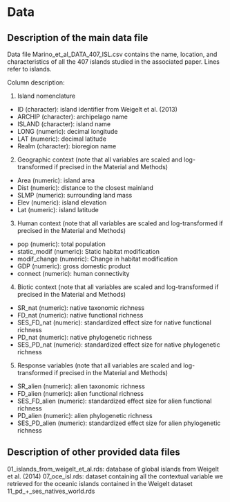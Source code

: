 # Data

## Description of the main data file
Data file Marino_et_al_DATA_407_ISL.csv contains the name, location, and characteristics of all the 407 islands studied in the associated paper. Lines refer to islands.

Column description:

1. Island nomenclature
- ID (character): island identifier from Weigelt et al. (2013)
- ARCHIP (character): archipelago name
- ISLAND (character): island name
- LONG (numeric): decimal longitude
- LAT (numeric): decimal latitude
- Realm (character): bioregion name

2. Geographic context (note that all variables are scaled and log-transformed if precised in the Material and Methods)
- Area (numeric): island area
- Dist (numeric): distance to the closest mainland
- SLMP (numeric): surrounding land mass
- Elev (numeric): island elevation
- Lat (numeric): island latitude

3. Human context (note that all variables are scaled and log-transformed if precised in the Material and Methods)
- pop (numeric): total population
- static_modif (numeric): Static habitat modification
- modif_change (numeric): Change in habitat modification
- GDP (numeric): gross domestic product
- connect (numeric): human connectivity 

4. Biotic context (note that all variables are scaled and log-transformed if precised in the Material and Methods)
- SR_nat (numeric): native taxonomic richness
- FD_nat (numeric): native functional richness
- SES_FD_nat (numeric): standardized effect size for native functional richness
- PD_nat (numeric): native phylogenetic richness
- SES_PD_nat (numeric): standardized effect size for native phylogenetic richness

5. Response variables (note that all variables are scaled and log-transformed if precised in the Material and Methods)
- SR_alien (numeric): alien taxonomic richness
- FD_alien (numeric): alien functional richness
- SES_FD_alien (numeric): standardized effect size for alien functional richness
- PD_alien (numeric): alien phylogenetic richness
- SES_PD_alien (numeric): standardized effect size for alien phylogenetic richness

## Description of other provided data files
01_islands_from_weigelt_et_al.rds: database of global islands from Weigelt et al. (2014)
07_oce_isl.rds: dataset containing all the contextual variable we retrieved for the oceanic islands contained in the Weigelt dataset
11_pd_+_ses_natives_world.rds


